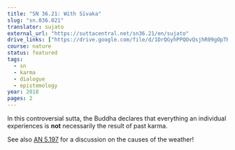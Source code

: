 ```yaml
---
title: "SN 36.21: With Sīvaka"
slug: "sn.036.021"
translator: sujato
external_url: "https://suttacentral.net/sn36.21/en/sujato"
drive_links: ["https://drive.google.com/file/d/1DrQGyhPPQOvQsjhR09gOpTK_wcFdSaR2/view?usp=drivesdk"]
course: nature
status: featured
tags:
  - sn
  - karma
  - dialogue
  - epistemology
year: 2018
pages: 2
---
```


In this controversial sutta, the Buddha declares that everything an individual experiences is **not** necessarily the result of past karma.

See also [AN 5.197](/content/canon/an5.197) for a discussion on the causes of the weather!
